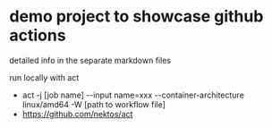 # demo project to showcase github actions
detailed info in the separate markdown files

run locally with act
- act -j [job name] --input name=xxx --container-architecture linux/amd64 -W [path to workflow file]
- https://github.com/nektos/act


